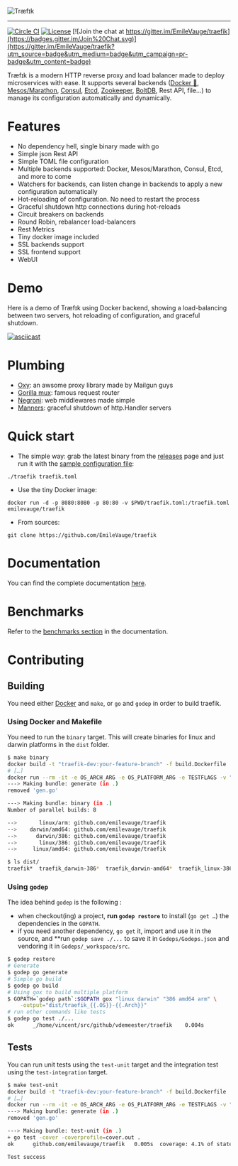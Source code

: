 ![Træfɪk](http://traefik.github.io/traefik.logo.svg  "Træfɪk")
___

[![Circle CI](https://img.shields.io/circleci/project/EmileVauge/traefik.svg)](https://circleci.com/gh/EmileVauge/traefik)
[![License](https://img.shields.io/badge/license-MIT-blue.svg)](https://github.com/EmileVauge/traefik/blob/master/LICENSE.md)
[![Join the chat at https://gitter.im/EmileVauge/traefik](https://badges.gitter.im/Join%20Chat.svg)](https://gitter.im/EmileVauge/traefik?utm_source=badge&utm_medium=badge&utm_campaign=pr-badge&utm_content=badge)


Træfɪk is a modern HTTP reverse proxy and load balancer made to deploy microservices with ease.
It supports several backends ([Docker :whale:](https://www.docker.com/), [Mesos/Marathon](https://mesosphere.github.io/marathon/), [Consul](https://consul.io/), [Etcd](https://coreos.com/etcd/), [Zookeeper](https://zookeeper.apache.org), [BoltDB](https://github.com/boltdb/bolt), Rest API, file...) to manage its configuration automatically and dynamically.


# Features

* No dependency hell, single binary made with go
* Simple json Rest API
* Simple TOML file configuration
* Multiple backends supported: Docker, Mesos/Marathon, Consul, Etcd, and more to come
* Watchers for backends, can listen change in backends to apply a new configuration automatically
* Hot-reloading of configuration. No need to restart the process
* Graceful shutdown http connections during hot-reloads
* Circuit breakers on backends
* Round Robin, rebalancer load-balancers
* Rest Metrics
* Tiny docker image included
* SSL backends support
* SSL frontend support
* WebUI

# Demo

Here is a demo of Træfɪk using Docker backend, showing a load-balancing between two servers, hot reloading of configuration, and graceful shutdown.

[![asciicast](https://asciinema.org/a/4tcyde7riou5vxulo6my3mtko.png)](https://asciinema.org/a/4tcyde7riou5vxulo6my3mtko)

# Plumbing

* [Oxy](https://github.com/mailgun/oxy/): an awsome proxy library made by Mailgun guys
* [Gorilla mux](https://github.com/gorilla/mux): famous request router
* [Negroni](https://github.com/codegangsta/negroni): web middlewares made simple
* [Manners](https://github.com/mailgun/manners): graceful shutdown of http.Handler servers

# Quick start

* The simple way: grab the latest binary from the [releases](https://github.com/emilevauge/traefik/releases) page and just run it with the [sample configuration file](https://raw.githubusercontent.com/EmileVauge/traefik/master/traefik.sample.toml):

```
./traefik traefik.toml
```

* Use the tiny Docker image:

```
docker run -d -p 8080:8080 -p 80:80 -v $PWD/traefik.toml:/traefik.toml emilevauge/traefik
```

* From sources:

```
git clone https://github.com/EmileVauge/traefik
```

# Documentation

You can find the complete documentation [here](docs/index.md).

# Benchmarks

Refer to the [benchmarks section](docs/index.md#benchmarks) in the documentation.

# Contributing

## Building

You need either [Docker](https://github.com/docker/docker) and
``make``, or `go` and `godep` in order to build traefik.

### Using Docker and Makefile

You need to run the ``binary`` target. This will create binaries for
linux and darwin platforms in the `dist` folder.

```bash
$ make binary
docker build -t "traefik-dev:your-feature-branch" -f build.Dockerfile .
# […]
docker run --rm -it -e OS_ARCH_ARG -e OS_PLATFORM_ARG -e TESTFLAGS -v "/home/vincent/src/github/vdemeester/traefik/dist:/go/src/github.com/emilevauge/traefik/dist" "traefik-dev:your-feature-branch" ./script/make.sh generate binary
---> Making bundle: generate (in .)
removed 'gen.go'

---> Making bundle: binary (in .)
Number of parallel builds: 8

-->       linux/arm: github.com/emilevauge/traefik
-->    darwin/amd64: github.com/emilevauge/traefik
-->      darwin/386: github.com/emilevauge/traefik
-->       linux/386: github.com/emilevauge/traefik
-->     linux/amd64: github.com/emilevauge/traefik

$ ls dist/
traefik*  traefik_darwin-386*  traefik_darwin-amd64*  traefik_linux-386*  traefik_linux-amd64*  traefik_linux-arm*
```

### Using `godep`

The idea behind `godep` is the following :

- when checkout(ing) a project, **run `godep restore`** to install
  (`go get …`) the dependencies in the `GOPATH`.
- if you need another dependency, `go get` it, import and use it in
  the source, and **run `godep save ./...` to save it in
  `Godeps/Godeps.json` and vendoring it in `Godeps/_workspace/src`.

```bash
$ godep restore
# Generate
$ godep go generate
# Simple go build
$ godep go build
# Using gox to build multiple platform
$ GOPATH=`godep path`:$GOPATH gox "linux darwin" "386 amd64 arm" \
    -output="dist/traefik_{{.OS}}-{{.Arch}}"
# run other commands like tests
$ godep go test ./...
ok      _/home/vincent/src/github/vdemeester/traefik    0.004s
```

## Tests

You can run unit tests using the `test-unit` target and the
integration test using the `test-integration` target.

```bash
$ make test-unit
docker build -t "traefik-dev:your-feature-branch" -f build.Dockerfile .
# […]
docker run --rm -it -e OS_ARCH_ARG -e OS_PLATFORM_ARG -e TESTFLAGS -v "/home/vincent/src/github/vdemeester/traefik/dist:/go/src/github.com/emilevauge/traefik/dist" "traefik-dev:your-feature-branch" ./script/make.sh generate test-unit
---> Making bundle: generate (in .)
removed 'gen.go'

---> Making bundle: test-unit (in .)
+ go test -cover -coverprofile=cover.out .
ok      github.com/emilevauge/traefik   0.005s  coverage: 4.1% of statements

Test success
```
